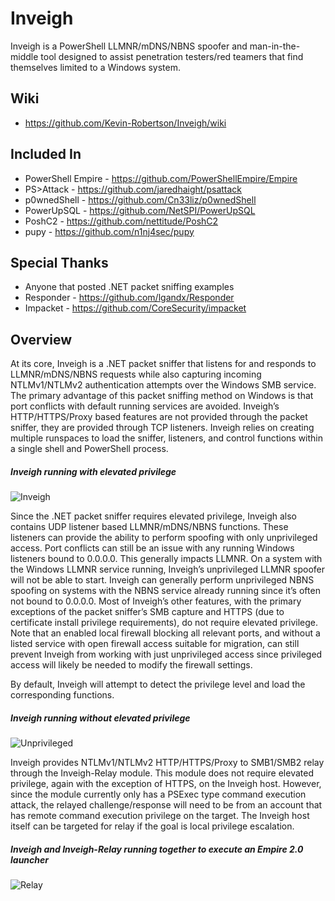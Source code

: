 # **Inveigh**

Inveigh is a PowerShell LLMNR/mDNS/NBNS spoofer and man-in-the-middle tool designed to assist penetration testers/red teamers that find themselves limited to a Windows system.  

## Wiki
* https://github.com/Kevin-Robertson/Inveigh/wiki

## Included In
* PowerShell Empire - https://github.com/PowerShellEmpire/Empire  
* PS>Attack - https://github.com/jaredhaight/psattack  
* p0wnedShell - https://github.com/Cn33liz/p0wnedShell  
* PowerUpSQL - https://github.com/NetSPI/PowerUpSQL  
* PoshC2 - https://github.com/nettitude/PoshC2  
* pupy - https://github.com/n1nj4sec/pupy  

## Special Thanks  
* Anyone that posted .NET packet sniffing examples  
* Responder - https://github.com/lgandx/Responder  
* Impacket - https://github.com/CoreSecurity/impacket  

## Overview

At its core, Inveigh is a .NET packet sniffer that listens for and responds to LLMNR/mDNS/NBNS requests while also capturing incoming NTLMv1/NTLMv2 authentication attempts over the Windows SMB service. The primary advantage of this packet sniffing method on Windows is that port conflicts with default running services are avoided. Inveigh’s HTTP/HTTPS/Proxy based features are not provided through the packet sniffer, they are provided through TCP listeners. Inveigh relies on creating multiple runspaces to load the sniffer, listeners, and control functions within a single shell and PowerShell process.

##### Inveigh running with elevated privilege
![Inveigh](https://github.com/Kevin-Robertson/Inveigh/wiki/images/Inveigh.PNG)

Since the .NET packet sniffer requires elevated privilege, Inveigh also contains UDP listener based LLMNR/mDNS/NBNS functions. These listeners can provide the ability to perform spoofing with only unprivileged access. Port conflicts can still be an issue with any running Windows listeners bound to 0.0.0.0. This generally impacts LLMNR. On a system with the Windows LLMNR service running, Inveigh’s unprivileged LLMNR spoofer will not be able to start. Inveigh can generally perform unprivileged NBNS spoofing on systems with the NBNS service already running since it’s often not bound to 0.0.0.0. Most of Inveigh’s other features, with the primary exceptions of the packet sniffer’s SMB capture and HTTPS (due to certificate install privilege requirements), do not require elevated privilege. Note that an enabled local firewall blocking all relevant ports, and without a listed service with open firewall access suitable for migration, can still prevent Inveigh from working with just unprivileged access since privileged access will likely be needed to modify the firewall settings.  

By default, Inveigh will attempt to detect the privilege level and load the corresponding functions. 

##### Inveigh running without elevated privilege
![Unprivileged](https://github.com/Kevin-Robertson/Inveigh/wiki/images/Unpriv.PNG)

Inveigh provides NTLMv1/NTLMv2 HTTP/HTTPS/Proxy to SMB1/SMB2 relay through the Inveigh-Relay module. This module does not require elevated privilege, again with the exception of HTTPS, on the Inveigh host. However, since the module currently only has a PSExec type command execution attack, the relayed challenge/response will need to be from an account that has remote command execution privilege on the target. The Inveigh host itself can be targeted for relay if the goal is local privilege escalation.

##### Inveigh and Inveigh-Relay running together to execute an Empire 2.0 launcher
![Relay](https://github.com/Kevin-Robertson/Inveigh/wiki/images/Relay.PNG)
